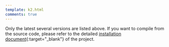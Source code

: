 ```yaml
---
template: k2.html
comments: true
---
```


Only the latest several versions are listed above. If you want to compile from the source code, please refer to the detailed [installation document](https://k2-fsa.github.io/k2/installation/index.html){:target="_blank"} of the project. 